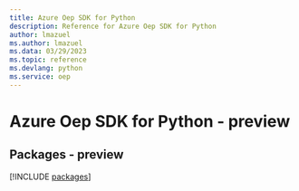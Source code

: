 ```yaml
---
title: Azure Oep SDK for Python
description: Reference for Azure Oep SDK for Python
author: lmazuel
ms.author: lmazuel
ms.data: 03/29/2023
ms.topic: reference
ms.devlang: python
ms.service: oep
---
```

# Azure Oep SDK for Python - preview
## Packages - preview
[!INCLUDE [packages](oep-index.md)]